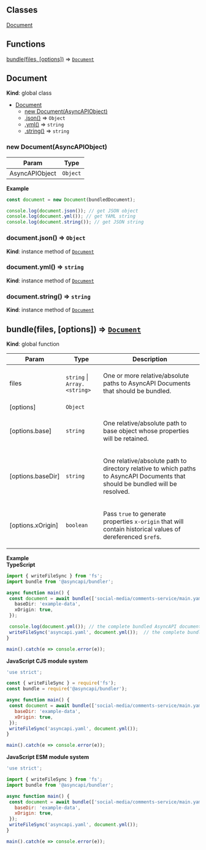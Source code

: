 ## Classes

<dl>
<dt><a href="#Document">Document</a></dt>
<dd></dd>
</dl>

## Functions

<dl>
<dt><a href="#bundle">bundle(files, [options])</a> ⇒ <code><a href="#Document">Document</a></code></dt>
<dd></dd>
</dl>

<a name="Document"></a>

## Document
**Kind**: global class  

* [Document](#Document)
    * [new Document(AsyncAPIObject)](#new_Document_new)
    * [.json()](#Document+json) ⇒ <code>Object</code>
    * [.yml()](#Document+yml) ⇒ <code>string</code>
    * [.string()](#Document+string) ⇒ <code>string</code>

<a name="new_Document_new"></a>

### new Document(AsyncAPIObject)

| Param | Type |
| --- | --- |
| AsyncAPIObject | <code>Object</code> | 

**Example**  
```js
const document = new Document(bundledDocument);

console.log(document.json()); // get JSON object
console.log(document.yml()); // get YAML string
console.log(document.string()); // get JSON string
```
<a name="Document+json"></a>

### document.json() ⇒ <code>Object</code>
**Kind**: instance method of [<code>Document</code>](#Document)  
<a name="Document+yml"></a>

### document.yml() ⇒ <code>string</code>
**Kind**: instance method of [<code>Document</code>](#Document)  
<a name="Document+string"></a>

### document.string() ⇒ <code>string</code>
**Kind**: instance method of [<code>Document</code>](#Document)  
<a name="bundle"></a>

## bundle(files, [options]) ⇒ [<code>Document</code>](#Document)
**Kind**: global function  

| Param | Type | Description |
| --- | --- | --- |
| files | <code>string</code> \| <code>Array.&lt;string&gt;</code> | <p>One or more relative/absolute paths to AsyncAPI Documents that should be bundled.</p> |
| [options] | <code>Object</code> |  |
| [options.base] | <code>string</code> | <p>One relative/absolute path to base object whose properties will be retained.</p> |
| [options.baseDir] | <code>string</code> | <p>One relative/absolute path to directory relative to which paths to AsyncAPI Documents that should be bundled will be resolved.</p> |
| [options.xOrigin] | <code>boolean</code> | <p>Pass <code>true</code> to generate properties <code>x-origin</code> that will contain historical values of dereferenced <code>$ref</code>s.</p> |

**Example**  
**TypeScript**
```ts
import { writeFileSync } from 'fs';
import bundle from '@asyncapi/bundler';

async function main() {
 const document = await bundle(['social-media/comments-service/main.yaml'], {
   baseDir: 'example-data',
   xOrigin: true,
 });

 console.log(document.yml()); // the complete bundled AsyncAPI document
 writeFileSync('asyncapi.yaml', document.yml());  // the complete bundled AsyncAPI document
}

main().catch(e => console.error(e));
```

**JavaScript CJS module system**
```js
'use strict';

const { writeFileSync } = require('fs');
const bundle = require('@asyncapi/bundler');

async function main() {
 const document = await bundle(['social-media/comments-service/main.yaml'], {
   baseDir: 'example-data',
   xOrigin: true,
 });
 writeFileSync('asyncapi.yaml', document.yml());
}

main().catch(e => console.error(e));
```

**JavaScript ESM module system**
```js
'use strict';

import { writeFileSync } from 'fs';
import bundle from '@asyncapi/bundler';

async function main() {
 const document = await bundle(['social-media/comments-service/main.yaml'], {
   baseDir: 'example-data',
   xOrigin: true,
 });
 writeFileSync('asyncapi.yaml', document.yml());
}

main().catch(e => console.error(e));
```
